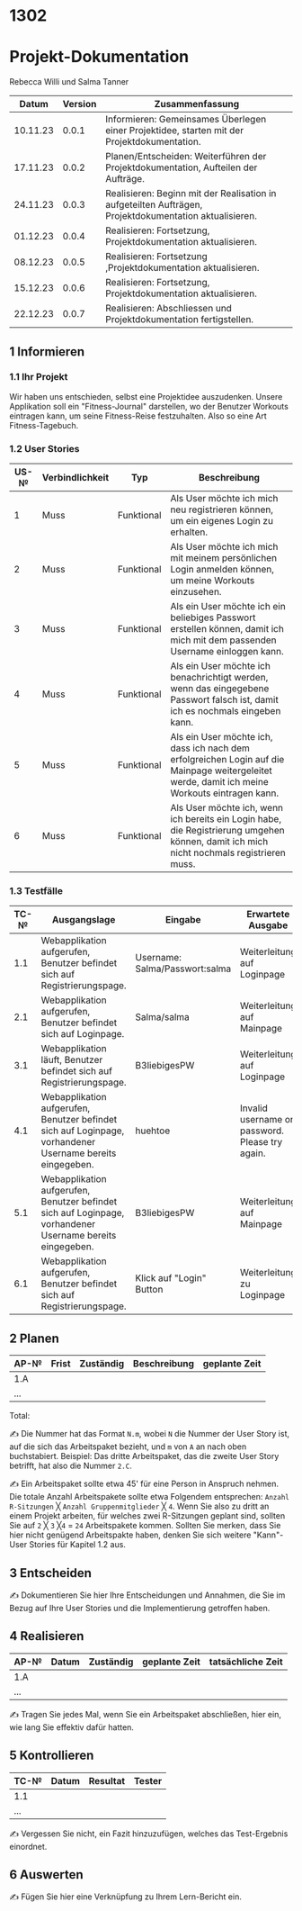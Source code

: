 # 1302

# Projekt-Dokumentation


Rebecca Willi und Salma Tanner

| Datum | Version | Zusammenfassung                                              |
| ----- | ------- | ------------------------------------------------------------ |
|   10.11.23    | 0.0.1   | Informieren: Gemeinsames Überlegen einer Projektidee, starten mit der Projektdokumentation. |
|   17.11.23    | 0.0.2   |  Planen/Entscheiden: Weiterführen der Projektdokumentation, Aufteilen der Aufträge.                                                            |
|   24.11.23    | 0.0.3   |   Realisieren: Beginn mit der Realisation in aufgeteilten Aufträgen, Projektdokumentation aktualisieren.                                                           |
|   01.12.23    | 0.0.4  | Realisieren: Fortsetzung, Projektdokumentation aktualisieren. |
|   08.12.23 | 0.0.5  | Realisieren: Fortsetzung ,Projektdokumentation aktualisieren. |
|   15.12.23    | 0.0.6 |Realisieren: Fortsetzung, Projektdokumentation aktualisieren. |
|   22.12.23    | 0.0.7  | Realisieren: Abschliessen und Projektdokumentation fertigstellen. |

## 1 Informieren

### 1.1 Ihr Projekt

Wir haben uns entschieden, selbst eine Projektidee auszudenken. Unsere Applikation soll ein "Fitness-Journal" darstellen, wo der Benutzer Workouts eintragen kann, um seine Fitness-Reise festzuhalten. Also so eine Art Fitness-Tagebuch.


### 1.2 User Stories

| US-№ | Verbindlichkeit | Typ  | Beschreibung                       |
| ---- | --------------- | ---- | ---------------------------------- |
| 1    |    Muss          |  Funktional    | Als User möchte ich mich neu registrieren können, um ein eigenes Login zu erhalten.    |
| 2  |      Muss           |  Funktional    |  Als User möchte ich mich mit meinem persönlichen Login anmelden können, um meine Workouts einzusehen.                                 |
| 3  |   Muss              |  Funktional    |    Als ein User möchte ich ein beliebiges Passwort erstellen können, damit ich mich mit dem passenden Username einloggen kann.                                |
| 4  |    Muss             |  Funktional    |    Als ein User möchte ich benachrichtigt werden, wenn das eingegebene Passwort falsch ist, damit ich es nochmals eingeben kann.                                |
| 5 |    Muss             |  Funktional    | Als ein User möchte ich, dass ich nach dem erfolgreichen Login auf die Mainpage weitergeleitet werde, damit ich meine Workouts eintragen kann.                                   |
| 6    |    Muss          |  Funktional    | Als User möchte ich, wenn ich bereits ein Login habe, die Registrierung umgehen können, damit ich mich nicht nochmals registrieren muss.     |


### 1.3 Testfälle

| TC-№ | Ausgangslage | Eingabe | Erwartete Ausgabe |
| ---- | ------------ | ------- | ----------------- |
| 1.1  |   Webapplikation aufgerufen, Benutzer befindet sich auf Registrierungspage.           |   Username: Salma/Passwort:salma| Weiterleitung auf Loginpage                   |
| 2.1  |  Webapplikation aufgerufen, Benutzer befindet sich auf Loginpage.            |  Salma/salma       |   Weiterleitung auf Mainpage                |
| 3.1  |   Webapplikation läuft, Benutzer befindet sich auf Registrierungspage.           |  B3liebigesPW       |     Weiterleitung auf Loginpage               |
| 4.1  |  Webapplikation aufgerufen, Benutzer befindet sich auf Loginpage, vorhandener Username bereits eingegeben.            |   huehtoe      |   Invalid username or password. Please try again.                |
| 5.1  |   Webapplikation aufgerufen, Benutzer befindet sich auf Loginpage, vorhandener Username bereits eingegeben.             |  B3liebigesPW       |   Weiterleitung auf Mainpage                |
| 6.1  |   Webapplikation aufgerufen, Benutzer befindet sich auf Registrierungspage.            |  Klick auf "Login" Button       |    Weiterleitung zu Loginpage               |




## 2 Planen

| AP-№ | Frist | Zuständig | Beschreibung | geplante Zeit |
| ---- | ----- | --------- | ------------ | ------------- |
| 1.A  |       |           |              |               |
| ...  |       |           |              |               |

Total: 

✍️ Die Nummer hat das Format `N.m`, wobei `N` die Nummer der User Story ist, auf die sich das Arbeitspaket bezieht, und `m` von `A` an nach oben buchstabiert. Beispiel: Das dritte Arbeitspaket, das die zweite User Story betrifft, hat also die Nummer `2.C`.

✍️ Ein Arbeitspaket sollte etwa 45' für eine Person in Anspruch nehmen. Die totale Anzahl Arbeitspakete sollte etwa Folgendem entsprechen: `Anzahl R-Sitzungen` ╳ `Anzahl Gruppenmitglieder` ╳ `4`. Wenn Sie also zu dritt an einem Projekt arbeiten, für welches zwei R-Sitzungen geplant sind, sollten Sie auf `2` ╳ `3` ╳`4` = `24` Arbeitspakete kommen. Sollten Sie merken, dass Sie hier nicht genügend Arbeitspakte haben, denken Sie sich weitere "Kann"-User Stories für Kapitel 1.2 aus.

## 3 Entscheiden

✍️ Dokumentieren Sie hier Ihre Entscheidungen und Annahmen, die Sie im Bezug auf Ihre User Stories und die Implementierung getroffen haben.

## 4 Realisieren

| AP-№ | Datum | Zuständig | geplante Zeit | tatsächliche Zeit |
| ---- | ----- | --------- | ------------- | ----------------- |
| 1.A  |       |           |               |                   |
| ...  |       |           |               |                   |

✍️ Tragen Sie jedes Mal, wenn Sie ein Arbeitspaket abschließen, hier ein, wie lang Sie effektiv dafür hatten.

## 5 Kontrollieren

| TC-№ | Datum | Resultat | Tester |
| ---- | ----- | -------- | ------ |
| 1.1  |       |          |        |
| ...  |       |          |        |

✍️ Vergessen Sie nicht, ein Fazit hinzuzufügen, welches das Test-Ergebnis einordnet.

## 6 Auswerten

✍️ Fügen Sie hier eine Verknüpfung zu Ihrem Lern-Bericht ein.
